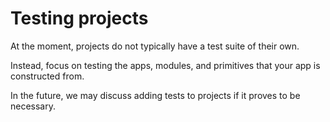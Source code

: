 # Testing projects

At the moment, projects do not typically have a test suite of their own.

Instead, focus on testing the apps, modules, and primitives that your app is
constructed from.

In the future, we may discuss adding tests to projects if it proves to be
necessary.

